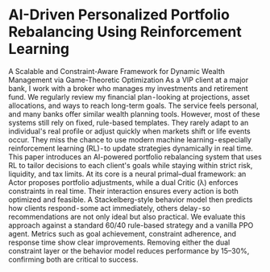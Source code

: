 # AI-Driven Personalized Portfolio Rebalancing Using Reinforcement Learning
A Scalable and Constraint-Aware Framework for Dynamic Wealth Management via Game-Theoretic Optimization
As a VIP client at a major bank, I work with a broker who manages my investments and retirement fund. We regularly review my financial plan - looking at projections, asset allocations, and ways to reach long-term goals. The service feels personal, and many banks offer similar wealth planning tools.
However, most of these systems still rely on fixed, rule-based templates. They rarely adapt to an individual's real profile or adjust quickly when markets shift or life events occur. They miss the chance to use modern machine learning - especially reinforcement learning (RL) - to update strategies dynamically in real time.
This paper introduces an AI-powered portfolio rebalancing system that uses RL to tailor decisions to each client's goals while staying within strict risk, liquidity, and tax limits. At its core is a neural primal–dual framework: an Actor proposes portfolio adjustments, while a dual Critic (λ) enforces constraints in real time. Their interaction ensures every action is both optimized and feasible. A Stackelberg-style behavior model then predicts how clients respond - some act immediately, others delay - so recommendations are not only ideal but also practical.
We evaluate this approach against a standard 60/40 rule-based strategy and a vanilla PPO agent. Metrics such as goal achievement, constraint adherence, and response time show clear improvements. Removing either the dual constraint layer or the behavior model reduces performance by 15–30%, confirming both are critical to success.
